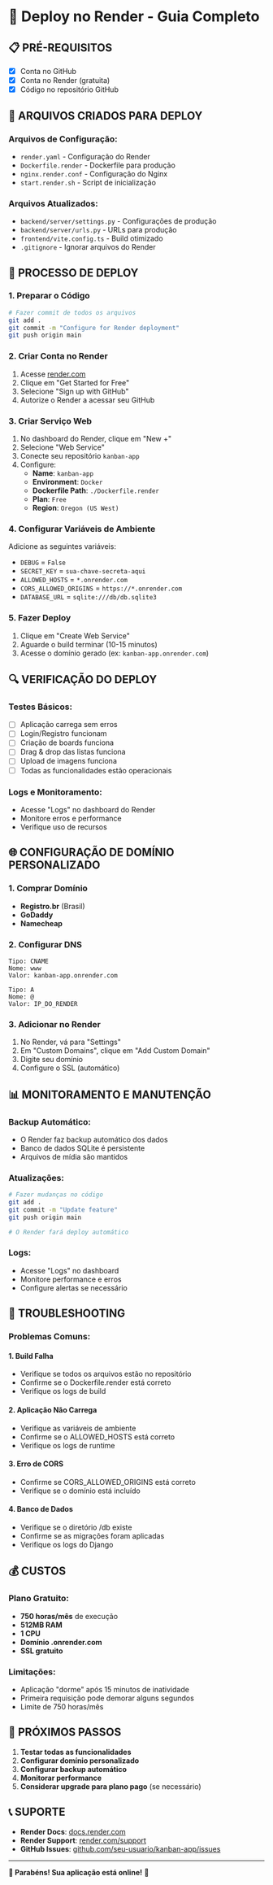 # 🚀 Deploy no Render - Guia Completo

## **📋 PRÉ-REQUISITOS**

- [x] Conta no GitHub
- [x] Conta no Render (gratuita)
- [x] Código no repositório GitHub

## **🔧 ARQUIVOS CRIADOS PARA DEPLOY**

### **Arquivos de Configuração:**
- `render.yaml` - Configuração do Render
- `Dockerfile.render` - Dockerfile para produção
- `nginx.render.conf` - Configuração do Nginx
- `start.render.sh` - Script de inicialização

### **Arquivos Atualizados:**
- `backend/server/settings.py` - Configurações de produção
- `backend/server/urls.py` - URLs para produção
- `frontend/vite.config.ts` - Build otimizado
- `.gitignore` - Ignorar arquivos do Render

## **🚀 PROCESSO DE DEPLOY**

### **1. Preparar o Código**
```bash
# Fazer commit de todos os arquivos
git add .
git commit -m "Configure for Render deployment"
git push origin main
```

### **2. Criar Conta no Render**
1. Acesse [render.com](https://render.com)
2. Clique em "Get Started for Free"
3. Selecione "Sign up with GitHub"
4. Autorize o Render a acessar seu GitHub

### **3. Criar Serviço Web**
1. No dashboard do Render, clique em "New +"
2. Selecione "Web Service"
3. Conecte seu repositório `kanban-app`
4. Configure:
   - **Name**: `kanban-app`
   - **Environment**: `Docker`
   - **Dockerfile Path**: `./Dockerfile.render`
   - **Plan**: `Free`
   - **Region**: `Oregon (US West)`

### **4. Configurar Variáveis de Ambiente**
Adicione as seguintes variáveis:
- `DEBUG` = `False`
- `SECRET_KEY` = `sua-chave-secreta-aqui`
- `ALLOWED_HOSTS` = `*.onrender.com`
- `CORS_ALLOWED_ORIGINS` = `https://*.onrender.com`
- `DATABASE_URL` = `sqlite:///db/db.sqlite3`

### **5. Fazer Deploy**
1. Clique em "Create Web Service"
2. Aguarde o build terminar (10-15 minutos)
3. Acesse o domínio gerado (ex: `kanban-app.onrender.com`)

## **🔍 VERIFICAÇÃO DO DEPLOY**

### **Testes Básicos:**
- [ ] Aplicação carrega sem erros
- [ ] Login/Registro funcionam
- [ ] Criação de boards funciona
- [ ] Drag & drop das listas funciona
- [ ] Upload de imagens funciona
- [ ] Todas as funcionalidades estão operacionais

### **Logs e Monitoramento:**
- Acesse "Logs" no dashboard do Render
- Monitore erros e performance
- Verifique uso de recursos

## **🌐 CONFIGURAÇÃO DE DOMÍNIO PERSONALIZADO**

### **1. Comprar Domínio**
- **Registro.br** (Brasil)
- **GoDaddy**
- **Namecheap**

### **2. Configurar DNS**
```
Tipo: CNAME
Nome: www
Valor: kanban-app.onrender.com

Tipo: A
Nome: @
Valor: IP_DO_RENDER
```

### **3. Adicionar no Render**
1. No Render, vá para "Settings"
2. Em "Custom Domains", clique em "Add Custom Domain"
3. Digite seu domínio
4. Configure o SSL (automático)

## **📊 MONITORAMENTO E MANUTENÇÃO**

### **Backup Automático:**
- O Render faz backup automático dos dados
- Banco de dados SQLite é persistente
- Arquivos de mídia são mantidos

### **Atualizações:**
```bash
# Fazer mudanças no código
git add .
git commit -m "Update feature"
git push origin main

# O Render fará deploy automático
```

### **Logs:**
- Acesse "Logs" no dashboard
- Monitore performance e erros
- Configure alertas se necessário

## **🔧 TROUBLESHOOTING**

### **Problemas Comuns:**

#### **1. Build Falha**
- Verifique se todos os arquivos estão no repositório
- Confirme se o Dockerfile.render está correto
- Verifique os logs de build

#### **2. Aplicação Não Carrega**
- Verifique as variáveis de ambiente
- Confirme se o ALLOWED_HOSTS está correto
- Verifique os logs de runtime

#### **3. Erro de CORS**
- Confirme se CORS_ALLOWED_ORIGINS está correto
- Verifique se o domínio está incluído

#### **4. Banco de Dados**
- Verifique se o diretório /db existe
- Confirme se as migrações foram aplicadas
- Verifique os logs do Django

## **💰 CUSTOS**

### **Plano Gratuito:**
- **750 horas/mês** de execução
- **512MB RAM**
- **1 CPU**
- **Domínio .onrender.com**
- **SSL gratuito**

### **Limitações:**
- Aplicação "dorme" após 15 minutos de inatividade
- Primeira requisição pode demorar alguns segundos
- Limite de 750 horas/mês

## **🎯 PRÓXIMOS PASSOS**

1. **Testar todas as funcionalidades**
2. **Configurar domínio personalizado**
3. **Configurar backup automático**
4. **Monitorar performance**
5. **Considerar upgrade para plano pago** (se necessário)

## **📞 SUPORTE**

- **Render Docs**: [docs.render.com](https://docs.render.com)
- **Render Support**: [render.com/support](https://render.com/support)
- **GitHub Issues**: [github.com/seu-usuario/kanban-app/issues](https://github.com/seu-usuario/kanban-app/issues)

---

**🎉 Parabéns! Sua aplicação está online!** 🚀
